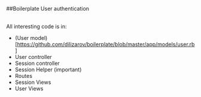 ##Boilerplate User authentication

<br>
All interesting code is in:

* (User model)[https://github.com/dilizarov/boilerplate/blob/master/app/models/user.rb]
* User controller
* Session controller
* Session Helper (important)
* Routes
* Session Views
* User Views
